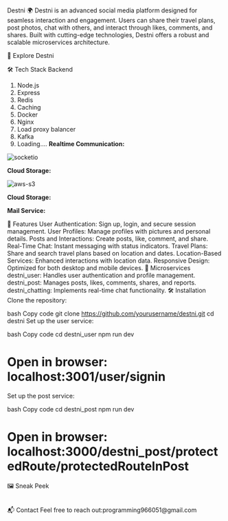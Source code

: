 Destni 🌍
Destni is an advanced social media platform designed for seamless interaction and engagement. Users can share their travel plans, post photos, chat with others, and interact through likes, comments, and shares. Built with cutting-edge technologies, Destni offers a robust and scalable microservices architecture.

🚀 Explore Destni

🛠️ Tech Stack
Backend 
1. Node.js
2. Express
3. Redis
4. Caching 
5. Docker
6. Nginx
7. Load proxy balancer 
8. Kafka 
9. Loading....
**Realtime Communication:**
	
![socketio](https://img.shields.io/badge/Socket.io-010101?&style=for-the-badge&logo=Socket.io&logoColor=white)

**Cloud Storage:**

![aws-s3](https://img.shields.io/badge/Amazon_AWS-FF9900?style=for-the-badge&logo=amazonaws&logoColor=white)

**Cloud Storage:**

**Mail Service:** 

🚀 Features
User Authentication: Sign up, login, and secure session management.
User Profiles: Manage profiles with pictures and personal details.
Posts and Interactions: Create posts, like, comment, and share.
Real-Time Chat: Instant messaging with status indicators.
Travel Plans: Share and search travel plans based on location and dates.
Location-Based Services: Enhanced interactions with location data.
Responsive Design: Optimized for both desktop and mobile devices.
🧩 Microservices
destni_user: Handles user authentication and profile management.
destni_post: Manages posts, likes, comments, shares, and reports.
destni_chatting: Implements real-time chat functionality.
🛠️ Installation
Clone the repository:

bash
Copy code
git clone https://github.com/yourusername/destni.git
cd destni
Set up the user service:

bash
Copy code
cd destni_user
npm run dev
# Open in browser: localhost:3001/user/signin
Set up the post service:

bash
Copy code
cd destni_post
npm run dev
# Open in browser: localhost:3000/destni_post/protectedRoute/protectedRouteInPost
🖼️ Sneak Peek

<table>

</table>
📬 Contact
Feel free to reach out:programming966051@gmail.com




